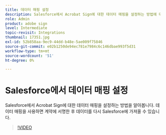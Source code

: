 ```yaml
---
title: 데이터 매핑 설정
description: Salesforce에서 Acrobat Sign에 대한 데이터 매핑을 설정하는 방법에 대해 알아봅니다.
role: Admin
product: adobe sign
level: Intermediate
topic-revisit: Integrations
thumbnail: 17351.jpg
exl-id: 52b858aa-9ec9-44dd-b48e-5ae009f75846
source-git-commit: e02b1250de94ec781e7984c6c146dbae993f5d31
workflow-type: tm+mt
source-wordcount: '51'
ht-degree: 0%

---
```


# Salesforce에서 데이터 매핑 설정

Salesforce에서 Acrobat Sign에 대한 데이터 매핑을 설정하는 방법을 알아봅니다. 데이터 매핑을 사용하면 계약에 서명한 후 데이터를 다시 Salesforce에 가져올 수 있습니다.

>[!VIDEO](https://video.tv.adobe.com/v/17351?hidetitle=true)

